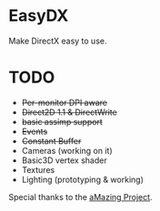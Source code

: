 # EasyDX
Make DirectX easy to use.

# TODO

* ~~Per-monitor DPI aware~~
* ~~Direct2D 1.1 & DirectWrite~~
* ~~basic assimp support~~
* ~~Events~~
* ~~Constant Buffer~~
* Cameras (working on it)
* Basic3D vertex shader
* Textures
* Lighting (prototyping & working)

Special thanks to the [aMazing Project](https://github.com/AntiMoron/aMazing).